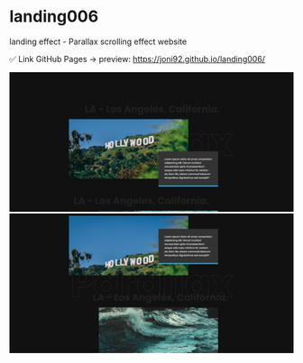 # landing006
landing effect - Parallax scrolling effect website


✅ Link GitHub Pages -> preview: https://joni92.github.io/landing006/


![preview.png](https://github.com/Joni92/landing006/blob/main/preview01.png)
![preview.png](https://github.com/Joni92/landing006/blob/main/preview02.png)
